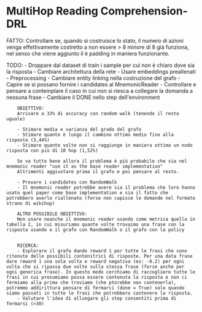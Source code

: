 # MultiHop Reading Comprehension-DRL

FATTO: Controllare se, quando si costruisce lo stato, il numero di azioni venga effettivamente costretto a non essere > 8
minore di 8 già funziona, nel senso che viene aggiunto il è padding in maniera funzionante.

TODO: 	- Droppare dal dataset di train i sample per cui non è chiaro dove sia la risposta
		- Cambiare architettura della rete
		- Usare embeddings preallenati
		- Preprocessing
		- Cambiare entity linking nella costruzione del grafo
		- Capire se si possano fornire i candidates al MnemonicReader
		- Controllare e pensare a contemplare il caso in cui non si riesca a collegare la domanda a nessuna frase
		- Cambiare il DONE nello step dell'environment

		OBIETTIVO: 
		Arrivare a 33% di accuracy con random walk (tenendo il resto uguale)

		- Stimare media e varianza del grado del grafo
		- Stimare quanto è lungo il cammino ottimo medio fino alla risposta (3,44%)
		- Stimare quante volte non si raggiunge in maniera ottima un nodo risposta con più di 10 hop (1,52%)

		Se va tutto bene allora il problema è più probabile che sia nel mnemonic reader "use it as the base reader implementation"
		Altrimenti aggiustare prima il grafo e poi pensare al resto.

		- Provare i candidates con RandomWalk
		- Il mnemonic reader potrebbe avere sia il problema che loro hanno usato quel paper come base implementation e sia il fatto che potrebbero averlo riallenato (forse non capisce le domande nel formato strano di wikihop)

		ALTRO POSSIBILE OBIETTIVO:
		Non usare neanche il mnemonic reader usando come metrica quella in tabella 2, in cui misuriamo quante volte trovaimo una frase con la risposta usando o il grafo con RandomWalk o il grafo con la policy


		RICERCA:
		- Esplorare il grafo dando reward 1 per tutte le frasi che sono ritenute delle possibili contenitrici di risposte. Per una data frase dare reward 1 una sola volta e reward negativa (es: -0.2) per ogni volta che si ripassa due volte sulla stessa frase (forse anche per ogni generica frase). In questo modo cerchiamo di raccogliere tutte le frasi in cui presumiamo possa essere contenuta la risposta e non ci fermiamo alla prima che troviamo (che ptorebbe non contenerla), potremmo addirittura pensare di fermarci (done = True) solo quando siamo passati in tutte le frasi che potrebbero contenere la risposta.
		- Valutare l'idea di allungare gli step consentiti prima di fermarsi (>30)